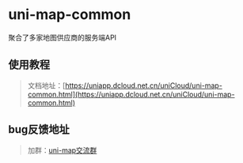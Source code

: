 # uni-map-common

聚合了多家地图供应商的服务端API

## 使用教程

> 文档地址：[https://uniapp.dcloud.net.cn/uniCloud/uni-map-common.html](https://uniapp.dcloud.net.cn/uniCloud/uni-map-common.html)

## bug反馈地址

> 加群：[uni-map交流群](https://im.dcloud.net.cn/#/?joinGroup=64d62b106823de10406ad72f)
